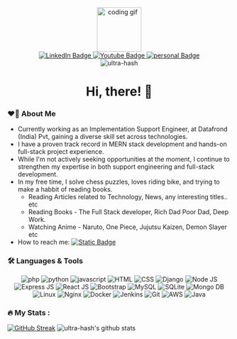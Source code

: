 <div align="center">
  <img width="100px" src="https://media0.giphy.com/media/v1.Y2lkPTc5MGI3NjExOTN0OHN2cTR1Yjd0Mm1pcG82YWVvaWl0cGo1MXJ5M3c5MTFiMHNrMyZlcD12MV9pbnRlcm5hbF9naWZfYnlfaWQmY3Q9cw/M9gbBd9nbDrOTu1Mqx/giphy.gif" alt="coding gif" />

  <div id="badges">
    <a href="https://www.linkedin.com/in/veerabhadra-swamy-uppu/">
      <img src="https://img.shields.io/badge/LinkedIn-blue?style=for-the-badge&logo=linkedin&logoColor=white" alt="LinkedIn Badge"/>
    </a>
    <a href="https://www.youtube.com/@ultrahash">
      <img src="https://img.shields.io/badge/YouTube-red?style=for-the-badge&logo=youtube&logoColor=white" alt="Youtube Badge"/>
    </a>
    <a href="https://www.ultrahash.in">
      <img src="https://img.shields.io/badge/Personal%20Website-blue?style=for-the-badge&logo=googlechrome&logoColor=white" alt="personal Badge"/>
    </a>
  </div>
  <img src="https://komarev.com/ghpvc/?username=ultra-hash&label=Profile%20views&color=0e75b6&style=flat" alt="ultra-hash" /> </p>
</div>




<h1 align="center"> Hi, there! 👋</h1>


### ❤️‍🔥 About Me
- Currently working as an Implementation Support Engineer, at Datafrond (India) Pvt, gaining a diverse skill set across technologies.
- I have a proven track record in MERN stack development and hands-on full-stack project experience.
- While I'm not actively seeking opportunities at the moment, I continue to strengthen my expertise in both support engineering and full-stack development.
- In my free time, I solve chess puzzles, loves riding bike, and trying to make a habbit of reading books.
  - Reading Articles related to Technology, News, any interesting titles.. etc
  - Reading Books - The Full Stack developer, Rich Dad Poor Dad, Deep Work.
  - Watching Anime - Naruto, One Piece, Jujutsu Kaizen, Demon Slayer etc
- How to reach me: [![Static Badge](https://img.shields.io/badge/Veerabhadra%20swamy%20uppu-LinkedIn-blue?style=social&logo=linkedin)](https://www.linkedin.com/in/veerabhadra-swamy-uppu/)   

### 🛠️ Languages & Tools
<div align="center">
  <img title="php" src="https://skillicons.dev/icons?i=php&theme=light" />
  <img title="python" src="https://skillicons.dev/icons?i=python&theme=light" />
  <img title="javascript" src="https://skillicons.dev/icons?i=javascript&theme=light" />
  <img title="HTML" src="https://skillicons.dev/icons?i=html&theme=light" />
  <img title="CSS" src="https://skillicons.dev/icons?i=css&theme=light" />
  <img title="Django" src="https://skillicons.dev/icons?i=django&theme=light" />
  <img title="Node JS" src="https://skillicons.dev/icons?i=nodejs&theme=light" />
  <img title="Express JS" src="https://skillicons.dev/icons?i=expressjs&theme=light" />
  <img title="React JS" src="https://skillicons.dev/icons?i=react&theme=light" />
  <img title="Bootstrap" src="https://skillicons.dev/icons?i=bootstrap&theme=light" />
  <img title="MySQL" src="https://skillicons.dev/icons?i=mysql&theme=light" />
  <img title="SQLite" src="https://skillicons.dev/icons?i=sqlite&theme=light" />
  <img title="Mongo DB" src="https://skillicons.dev/icons?i=mongodb&theme=light" />
  <img title="Linux" src="https://skillicons.dev/icons?i=linux&theme=light" />
  <img title="Nginx" src="https://skillicons.dev/icons?i=nginx&theme=light" />
  <img title="Docker" src="https://skillicons.dev/icons?i=docker&theme=light" />  
  <img title="Jenkins" src="https://skillicons.dev/icons?i=jenkins&theme=light" />
  <img title="Git" src="https://skillicons.dev/icons?i=git&theme=light" />
  <img title="AWS" src="https://skillicons.dev/icons?i=aws&theme=light" />
  <img title="Java" src="https://skillicons.dev/icons?i=java&theme=light" />
</div>

### :fire: My Stats :
[![GitHub Streak](https://github-readme-streak-stats.herokuapp.com?user=ultra-hash)](https://git.io/streak-stats)
![ultra-hash's github stats](https://github-readme-stats.vercel.app/api?username=ultra-hash&theme=dark)

